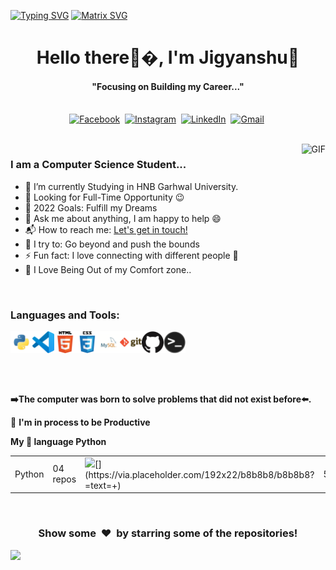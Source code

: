 [![Typing SVG](https://readme-typing-svg.herokuapp.com?font=Architects+Daughter&color=7AF79A&size=30&lines=Hey!+Welcome+to+my+Profile!;I'm+a+CS+Student...;And+I'm+a+proud+Indian)](https://git.io/typing-svg)
[![Matrix SVG](https://raw.githubusercontent.com/rodrigograca31/rodrigograca31/master/matrix.svg)](https://www.youtube.com/watch?v=SDkAGkd4NLc) 
<p>
  <h1 align="center"><b>Hello there👋�, I'm Jigyanshu🤟 </b></h1>
</p>

<p>
  <h4 align="center"><b>"Focusing on Building my Career..."</b></h4>
</p>

<p align="center">
  
</p>

<p align="center">
<br>
<a href="https://www.facebook.com/jizyanshu.gautam/"><img src="https://img.shields.io/badge/facebook-%231877F2.svg?&style=for-the-badge&logo=facebook&logoColor=white" alt="Facebook" /></a>&nbsp;
<a href="https://www.instagram.com/jigyanshu__17/"><img src="https://img.shields.io/badge/instagram-%23E4405F.svg?&style=for-the-badge&logo=instagram&logoColor=white" alt="Instagram" /></a>&nbsp;
<a href="https://www.linkedin.com/in/jigyanshu-gautam-3a98a2176/"><img src="https://img.shields.io/badge/linkedin-%230077B5.svg?&style=for-the-badge&logo=linkedin&logoColor=white" alt="LinkedIn" /></a>&nbsp;
<a href="https://mail.google.com/mail/u/0/#inbox"><img src="https://img.shields.io/badge/gmail-%23D14836.svg?&style=for-the-badge&logo=gmail&logoColor=white" alt="Gmail"/></a>&nbsp;
</p>

<br>

<img align="right" height="270px" alt="GIF" src="https://i.pinimg.com/originals/e4/26/70/e426702edf874b181aced1e2fa5c6cde.gif" />

### I am a Computer Science Student...
- 🏫 I’m currently Studying in HNB Garhwal University.
- 👯 Looking for Full-Time Opportunity :wink:
- 🥅 2022 Goals: Fulfill my Dreams
- 💬 Ask me about anything, I am happy to help :smile:
- 📬 How to reach me: [Let's get in touch!][linkedin]
- 🧗 I try to: Go beyond and push the bounds
- ⚡ Fun fact: I love connecting with different people :raised_hands:
- 🎯 I Love Being Out of my Comfort zone..

<br>

### Languages and Tools: 
<img align="left" alt="HTML5" width="35px" src="https://raw.githubusercontent.com/github/explore/80688e429a7d4ef2fca1e82350fe8e3517d3494d/topics/python/python.png" />
<img align="left" alt="Visual Studio Code" width="35px" src="https://raw.githubusercontent.com/github/explore/80688e429a7d4ef2fca1e82350fe8e3517d3494d/topics/visual-studio-code/visual-studio-code.png" />
<img align="left" alt="HTML5" width="35px" src="https://raw.githubusercontent.com/github/explore/80688e429a7d4ef2fca1e82350fe8e3517d3494d/topics/html/html.png" />
<img align="left" alt="CSS3" width="35px" src="https://raw.githubusercontent.com/github/explore/80688e429a7d4ef2fca1e82350fe8e3517d3494d/topics/css/css.png" />
<img align="left" alt="MySQL" width="35px" src="https://raw.githubusercontent.com/github/explore/80688e429a7d4ef2fca1e82350fe8e3517d3494d/topics/mysql/mysql.png" />
<img align="left" alt="Git" width="35px" src="https://raw.githubusercontent.com/github/explore/80688e429a7d4ef2fca1e82350fe8e3517d3494d/topics/git/git.png" />
<img align="left" alt="GitHub" width="35px" src="https://raw.githubusercontent.com/github/explore/78df643247d429f6cc873026c0622819ad797942/topics/github/github.png" />
<img align="left" alt="HTML5" width="35px" src="https://raw.githubusercontent.com/github/explore/80688e429a7d4ef2fca1e82350fe8e3517d3494d/topics/terminal/terminal.png" />

<br>
<br>
<br>
<br>

<br>

**➡️The computer was born to solve problems that did not exist before⬅️.** 

📅 **I'm in process to be Productive** 

<!--END_SECTION_WEEKLY_COMMIT:readme-info-->

<!--START_SECTION_LANGUAGE:readme-info-->
**My 💖 language Python** 

| | | | |
| --- | --- | --- | --- |
|Python                   |04 repos|            ![](https://www.google.com/url?sa=i&url=https%3A%2F%2Fstackoverflow.com%2Fquestions%2F45378666%2Fhow-to-get-access-to-the-initial-blank-white-block-and-change-its-style-when-ifr&psig=AOvVaw2053g7AbGm8myxi2jYZBLn&ust=1646907962595000&source=images&cd=vfe&ved=0CAsQjRxqFwoTCKDOgLXouPYCFQAAAAAdAAAAABAI!)[](https://via.placeholder.com/192x22/b8b8b8/b8b8b8?=text=+)|52.38%|
                    


<!--END_SECTION_LANGUAGE:readme-info-->

<br>

<div align="center">
<h3 align="center">Show some &nbsp;❤️&nbsp; by starring some of the repositories!</h3>
</div><img src="https://github.com/punitkmryh/punitkmryh/blob/master/wave.svg" />

<!--[website]: -->


[instagram]:  https://www.instagram.com/jigyanshu__17/ 
[linkedin]:  https://www.linkedin.com/in/jigyanshu-gautam-3a98a2176/

